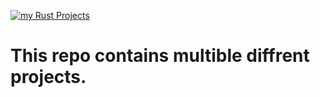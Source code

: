 [![my Rust Projects](https://i.imgur.com/QKbswEc.png)](https://i.imgur.com/QKbswEc.png)
# This repo contains multible diffrent projects.

